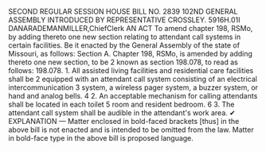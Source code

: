 SECOND REGULAR SESSION
HOUSE BILL NO. 2839
102ND GENERAL ASSEMBLY
INTRODUCED BY REPRESENTATIVE CROSSLEY.
5916H.01I DANARADEMANMILLER,ChiefClerk
AN ACT
To amend chapter 198, RSMo, by adding thereto one new section relating to attendant call
systems in certain facilities.
Be it enacted by the General Assembly of the state of Missouri, as follows:
Section A. Chapter 198, RSMo, is amended by adding thereto one new section, to be
2 known as section 198.078, to read as follows:
198.078. 1. All assisted living facilities and residential care facilities shall be
2 equipped with an attendant call system consisting of an electrical intercommunication
3 system, a wireless pager system, a buzzer system, or hand and analog bells.
4 2. An acceptable mechanism for calling attendants shall be located in each toilet
5 room and resident bedroom.
6 3. The attendant call system shall be audible in the attendant's work area.
✔
EXPLANATION — Matter enclosed in bold-faced brackets [thus] in the above bill is not enacted and is
intended to be omitted from the law. Matter in bold-face type in the above bill is proposed language.